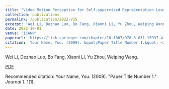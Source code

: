 ```yaml
---
title: "Video Motion Perception for Self-supervised Representation Learning"
collection: publications
permalink: /publication/2022-V3S
excerpt: 'Wei Li, Dezhao Luo, Bo Fang, Xiaoni Li, Yu Zhou, Weiping Wang.'
date: 2022-10-01
venue: 'ICANN'
paperurl: 'https://link.springer.com/chapter/10.1007/978-3-031-15937-4_43'
citation: 'Your Name, You. (2009). &quot;Paper Title Number 1.&quot; <i>Journal 1</i>. 1(1).'
---
```

Wei Li, Dezhao Luo, Bo Fang, Xiaoni Li, Yu Zhou, Weiping Wang.

[PDF](https://link.springer.com/chapter/10.1007/978-3-031-15937-4_43)

Recommended citation: Your Name, You. (2009). "Paper Title Number 1." <i>Journal 1</i>. 1(1).
